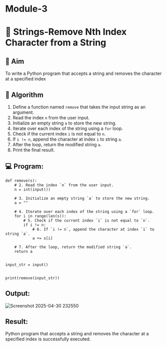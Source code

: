 # Module-3
# 🧹 Strings-Remove Nth Index Character from a String

## 🎯 Aim
To write a Python program that accepts a string and removes the character at a specified index

## 🧠 Algorithm
1. Define a function named `remove` that takes the input string as an argument.
2. Read the index `n` from the user input.
3. Initialize an empty string `a` to store the new string.
4. Iterate over each index of the string using a `for` loop.
5. Check if the current index `i` is not equal to `n`.
6. If `i != n`, append the character at index `i` to string `a`.
7. After the loop, return the modified string `a`.
8. Print the final result.

## 💻 Program:

```
def remove(s):
    # 2. Read the index `n` from the user input.
    n = int(input())

    # 3. Initialize an empty string `a` to store the new string.
    a = ""

    # 4. Iterate over each index of the string using a `for` loop.
    for i in range(len(s)):
        # 5. Check if the current index `i` is not equal to `n`.
        if i != n:
            # 6. If `i != n`, append the character at index `i` to string `a`.
            a += s[i]

    # 7. After the loop, return the modified string `a`.
    return a


input_str = input()


print(remove(input_str))
```



## Output:
![Screenshot 2025-04-30 232550](https://github.com/user-attachments/assets/f998e4bf-ef27-40c8-8b1c-b01357e2da27)


## Result:
Python program that accepts a string and removes the character at a specified index is successfully executed.

